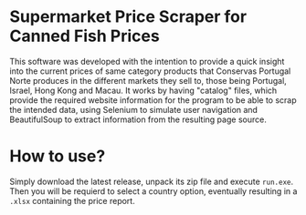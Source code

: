 # Supermarket Price Scraper for Canned Fish Prices

This software was developed with the intention to provide a quick insight into the current prices of same category products that Conservas Portugal Norte produces in the different markets they sell to, those being Portugal, Israel, Hong Kong and Macau. It works by having "catalog" files, which provide the required website information for the program to be able to scrap the intended data, using Selenium to simulate user navigation and BeautifulSoup to extract information from the resulting page source.

# How to use?

Simply download the latest release, unpack its zip file and execute `run.exe`. Then you will be requierd to select a country option, eventually resulting in a `.xlsx` containing the price report.